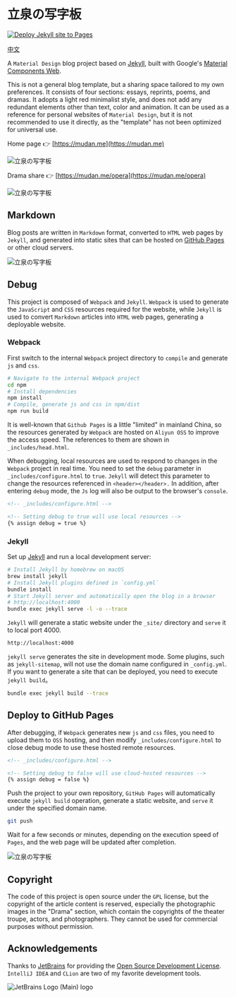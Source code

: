 # 立泉の写字板

[![Deploy Jekyll site to Pages](https://github.com/apqx/apqx.github.io/actions/workflows/jekyll.yml/badge.svg)](https://github.com/apqx/apqx.github.io/actions/workflows/jekyll.yml)

[中文](README.md)

A `Material Design` blog project based on [Jekyll](https://jekyllrb.com), built with Google's [Material Components Web](https://github.com/material-components/material-components-web).

This is not a general blog template, but a sharing space tailored to my own preferences. It consists of four sections: essays, reprints, poems, and dramas. It adopts a light red minimalist style, and does not add any redundant elements other than text, color and animation. It can be used as a reference for personal websites of `Material Design`, but it is not recommended to use it directly, as the "template" has not been optimized for universal use.

Home page 👉 [https://mudan.me](https://mudan.me)

![立泉の写字板](https://apqx-host.oss-cn-hangzhou.aliyuncs.com/blog/screenshots/index.webp)

Drama share 👉 [https://mudan.me/opera](https://mudan.me/opera)

![立泉の写字板](https://apqx-host.oss-cn-hangzhou.aliyuncs.com/blog/screenshots/index_opera.webp)

## Markdown

Blog posts are written in `Markdown` format, converted to `HTML` web pages by `Jekyll`, and generated into static sites that can be hosted on [GitHub Pages](https://pages.github.com) or other cloud servers.

![立泉の写字板](https://apqx-host.oss-cn-hangzhou.aliyuncs.com/blog/screenshots/essay.webp)

## Debug

This project is composed of `Webpack` and `Jekyll`. `Webpack` is used to generate the `JavaScript` and `CSS` resources required for the website, while `Jekyll` is used to convert `Markdown` articles into `HTML` web pages, generating a deployable website.

### Webpack

First switch to the internal `Webpack` project directory to `compile` and generate `js` and `css`.

```sh
# Navigate to the internal Webpack project
cd npm
# Install dependencies
npm install
# Compile, generate js and css in npm/dist
npm run build
```

It is well-known that `Github Pages` is a little "limited" in mainland China, so the resources generated by `Webpack` are hosted on `Aliyun OSS` to improve the access speed. The references to them are shown in `_includes/head.html`.

When debugging, local resources are used to respond to changes in the `Webpack` project in real time. You need to set the `debug` parameter in `_includes/configure.html` to `true`. `Jekyll` will detect this parameter to change the resources referenced in `<header></header>.` In addition, after entering `debug` mode, the `Js` log will also be output to the browser's `console`.

```html
<!-- _includes/configure.html -->

<!-- Setting debug to true will use local resources -->
{% assign debug = true %}
```

### Jekyll

Set up [Jekyll](https://jekyllrb.com/docs/installation/macos/) and run a local development server:

```sh
# Install Jekyll by homebrew on macOS
brew install jekyll
# Install Jekyll plugins defined in `config.yml`
bundle install
# Start Jekyll server and automatically open the blog in a browser
# http://localhost:4000
bundle exec jekyll serve -l -o --trace
```

`Jekyll` will generate a static website under the `_site/` directory and `serve` it to local port 4000.

```sh
http://localhost:4000
```

`jekyll serve` generates the site in development mode. Some plugins, such as `jekyll-sitemap`, will not use the domain name configured in `_config.yml`. If you want to generate a site that can be deployed, you need to execute `jekyll build`。

```sh
bundle exec jekyll build --trace
```

## Deploy to GitHub Pages

After debugging, if `Webpack` generates new `js` and `css` files, you need to upload them to `OSS` hosting, and then modify `_includes/configure.html` to close debug mode to use these hosted remote resources.

```html
<!-- _includes/configure.html -->

<!-- Setting debug to false will use cloud-hosted resources -->
{% assign debug = false %}
```

Push the project to your own repository, `GitHub Pages` will automatically execute `jekyll build` operation, generate a static website, and `serve` it under the specified domain name.

```sh
git push
```

Wait for a few seconds or minutes, depending on the execution speed of `Pages`, and the web page will be updated after completion.

![立泉の写字板](https://apqx-host.oss-cn-hangzhou.aliyuncs.com/blog/screenshots/index_phone.webp)

## Copyright

The code of this project is open source under the `GPL` license, but the copyright of the article content is reserved, especially the photographic images in the "Drama" section, which contain the copyrights of the theater troupe, actors, and photographers. They cannot be used for commercial purposes without permission.

## Acknowledgements

Thanks to [JetBrains](https://www.jetbrains.com) for providing the [Open Source Development License](https://www.jetbrains.com/community/opensource/#support). `IntelliJ IDEA` and `CLion` are two of my favorite development tools.

![JetBrains Logo (Main) logo](https://resources.jetbrains.com/storage/products/company/brand/logos/jb_beam.svg)